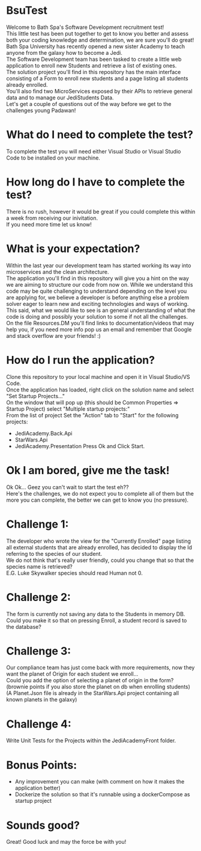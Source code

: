 # BsuTest
Welcome to Bath Spa's Software Development recruitment test! <br/>
This little test has been put together to get to know you better and assess both your coding knowledge and determination, we are sure you'll do great! <br/>
Bath Spa University has recently opened a new sister Academy to teach anyone from the galaxy how to become a Jedi. <br/>
The Software Development team has been tasked to create a little web application to enroll new Students and retrieve a list of existing ones. <br/>
The solution project you'll find in this repository has the main interface consisting of a Form to enroll new students and a page listing all students already enrolled. <br/>
You'll also find two MicroServices exposed by their APIs to retrieve general data and to manage our JediStudents Data. <br/>
Let's get a couple of questions out of the way before we get to the challenges young Padawan! 

# What do I need to complete the test?
To complete the test you will need either Visual Studio or Visual Studio Code to be installed on your machine.

# How long do I have to complete the test?
There is no rush, however it would be great if you could complete this within a week from receiving our inivitation. <br/>
If you need more time let us know!

# What is your expectation?
Within the last year our development team has started working its way into microservices and the clean architecture. <br/>
The application you'll find in this repository will give you a hint on the way we are aiming to structure our code from now on.
While we understand this code may be quite challenging to understand depending on the level you are applying for, we believe a developer is before anything else a problem solver eager to learn new and exciting technologies and ways of working. <br/>
This said, what we would like to see is an general understanding of what the code is doing and possibly your solution to some if not all the challenges. <br/>
On the file Resources.DM you'll find links to documentation/videos that may help you, if you need more info pop us an email and remember that Google and stack overflow are your friends! :)

# How do I run the application?
Clone this repository to your local machine and open it in Visual Studio/VS Code. <br/>
Once the application has loaded, right click on the solution name and select "Set Startup Projects..." <br/>
On the window that will pop up (this should be Common Properties => Startup Project) select "Multiple startup projects:" <br/>
From the list of project Set the "Action" tab to "Start" for the following projects:
- JediAcademy.Back.Api
- StarWars.Api
- JediAcademy.Presentation
Press Ok and Click Start.

# Ok I am bored, give me the task!
Ok Ok... Geez you can't wait to start the test eh?? <br/>
Here's the challenges, we do not expect you to complete all of them but the more you can complete, the better we can get to know you (no pressure).

# Challenge 1:
The developer who wrote the view for the "Currently Enrolled" page listing all external students that are already enrolled, has decided to display the Id referring to the species of our student. <br/>
We do not think that's really user friendly, could you change that so that the species name is retrieved? <br />
E.G. Luke Skywalker species should read Human not 0.

# Challenge 2:
The form is currently not saving any data to the Students in memory DB. <br/>
Could you make it so that on pressing Enroll, a student record is saved to the database?

# Challenge 3:
Our compliance team has just come back with more requirements, now they want the planet of Origin for each student we enroll...<br/>
Could you add the option of selecting a planet of origin in the form? (brownie points if you also store the planet on db when enrolling students)<br/>
(A Planet.Json file is already in the StarWars.Api project containing all known planets in the galaxy)

# Challenge 4:
Write Unit Tests for the Projects within the JediAcademyFront folder.

# Bonus Points:
- Any improvement you can make (with comment on how it makes the application better)
- Dockerize the solution so that it's runnable using a dockerCompose as startup project

# Sounds good?
Great! Good luck and may the force be with you!









